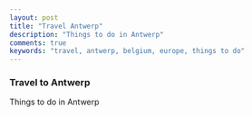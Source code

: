 ```yaml
---
layout: post
title: "Travel Antwerp"
description: "Things to do in Antwerp"
comments: true
keywords: "travel, antwerp, belgium, europe, things to do"
---
```


### Travel to Antwerp

Things to do in Antwerp